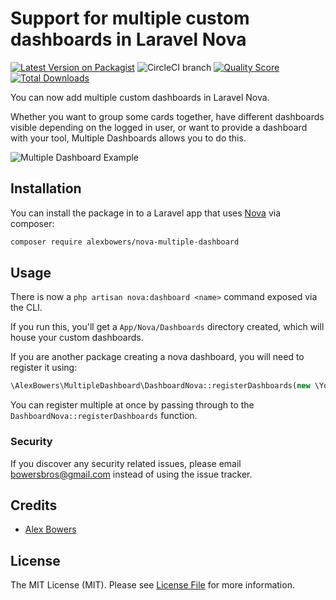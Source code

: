 
# Support for multiple custom dashboards in Laravel Nova

[![Latest Version on Packagist](https://img.shields.io/packagist/v/alexbowers/nova-multiple-dashboard.svg?style=flat-square)](https://packagist.org/packages/alexbowers/nova-multiple-dashboard)
![CircleCI branch](https://img.shields.io/circleci/project/github/alexbowers/nova-multiple-dashboard/master.svg?style=flat-square)
[![Quality Score](https://img.shields.io/scrutinizer/g/alexbowers/nova-multiple-dashboard.svg?style=flat-square)](https://scrutinizer-ci.com/g/alexbowers/nova-multiple-dashboard)
[![Total Downloads](https://img.shields.io/packagist/dt/alexbowers/nova-multiple-dashboard.svg?style=flat-square)](https://packagist.org/packages/alexbowers/nova-multiple-dashboard)


You can now add multiple custom dashboards in Laravel Nova.

Whether you want to group some cards together, have different dashboards visible depending on the logged in user, or want to provide a dashboard with your tool, Multiple Dashboards allows you to do this.

![Multiple Dashboard Example](https://github.com/alexbowers/nova-multiple-dashboard/blob/master/screenshots/example.gif?raw=true)

## Installation

You can install the package in to a Laravel app that uses [Nova](https://nova.laravel.com) via composer:

```bash
composer require alexbowers/nova-multiple-dashboard
```

## Usage

There is now a `php artisan nova:dashboard <name>` command exposed via the CLI.

If you run this, you'll get a `App/Nova/Dashboards` directory created, which will house your custom dashboards.

If you are another package creating a nova dashboard, you will need to register it using:

```php
\AlexBowers\MultipleDashboard\DashboardNova::registerDashboards(new \Your\Dashboard\Here);
```

You can register multiple at once by passing through to the `DashboardNova::registerDashboards` function.


### Security

If you discover any security related issues, please email bowersbros@gmail.com instead of using the issue tracker.

## Credits

- [Alex Bowers](https://github.com/alexbowers)

## License

The MIT License (MIT). Please see [License File](LICENSE.md) for more information.
